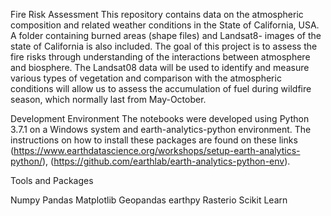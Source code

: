 Fire Risk Assessment
This repository contains data on the atmospheric composition and related weather conditions in the State of California, USA.
A folder containing burned areas (shape files) and Landsat8- images of the state of California is also included. The goal of this project is to assess the fire risks through understanding of the interactions between atmosphere and biosphere. The Landsat08 data will be used to identify and measure various types of vegetation and comparison with the atmospheric conditions will allow us to assess the accumulation of fuel during wildfire season, which normally last from May-October.

Development Environment
The notebooks were developed using Python 3.7.1 on a Windows system and earth-analytics-python environment. The instructions on how to install these packages are found on these links (https://www.earthdatascience.org/workshops/setup-earth-analytics-python/), (https://github.com/earthlab/earth-analytics-python-env).

Tools and Packages

Numpy
Pandas
Matplotlib
Geopandas
earthpy
Rasterio
Scikit Learn
